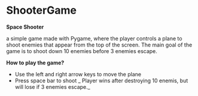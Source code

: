 # ShooterGame
**Space Shooter**

a simple game made with Pygame, where the player controls a plane to shoot enemies that appear from the top of the screen. The main goal of the game is to shoot down 10 enemies before 3 enemies escape.

**How to play the game?**
- Use the left and right arrow keys to move the plane
- Press space bar to shoot
_  Player wins after destroying 10 enemis, but will lose if 3 enemies escape._
